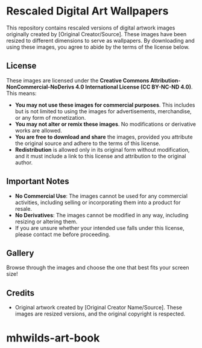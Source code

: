 # Rescaled Digital Art Wallpapers

This repository contains rescaled versions of digital artwork images originally created by [Original Creator/Source]. These images have been resized to different dimensions to serve as wallpapers. By downloading and using these images, you agree to abide by the terms of the license below.

## License

These images are licensed under the **Creative Commons Attribution-NonCommercial-NoDerivs 4.0 International License (CC BY-NC-ND 4.0)**. This means:

- **You may not use these images for commercial purposes**. This includes but is not limited to using the images for advertisements, merchandise, or any form of monetization.
- **You may not alter or remix these images**. No modifications or derivative works are allowed.
- **You are free to download and share** the images, provided you attribute the original source and adhere to the terms of this license.
- **Redistribution** is allowed only in its original form without modification, and it must include a link to this license and attribution to the original author.

## Important Notes

- **No Commercial Use**: The images cannot be used for any commercial activities, including selling or incorporating them into a product for resale.
- **No Derivatives**: The images cannot be modified in any way, including resizing or altering them.
- If you are unsure whether your intended use falls under this license, please contact me before proceeding.

## Gallery

Browse through the images and choose the one that best fits your screen size!

## Credits

- Original artwork created by [Original Creator Name/Source]. These images are resized versions, and the original copyright is respected.
# mhwilds-art-book
